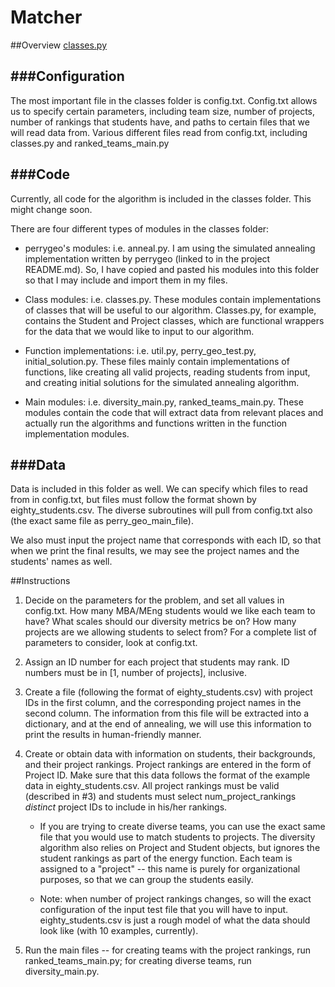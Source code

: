 Matcher
==================

##Overview
[classes.py](https://github.com/cornelltech/company-projects-matcher/blob/master/matcher/src/classes/classes.py)

###Configuration
--------------
The most important file in the classes folder is config.txt. Config.txt allows us to specify certain parameters, including team size, number of projects, number of rankings that students have, and paths to certain files that we will read data from. Various different files read from config.txt, including classes.py and ranked_teams_main.py

###Code
-----

Currently, all code for the algorithm is included in the classes folder. This might change soon.

There are four different types of modules in the classes folder:

* perrygeo's modules: i.e. anneal.py. I am using the simulated annealing implementation written by perrygeo (linked to in the project README.md). So, I have copied and pasted his modules into this folder so that I may include and import them in my files.

* Class modules: i.e. classes.py. These modules contain implementations of classes that will be useful to our algorithm. Classes.py, for example, contains the Student and Project classes, which are functional wrappers for the data that we would like to input to our algorithm.

* Function implementations: i.e. util.py, perry_geo_test.py, initial_solution.py. These files mainly contain implementations of functions, like creating all valid projects, reading students from input, and creating initial solutions for the simulated annealing algorithm.

* Main modules: i.e. diversity_main.py, ranked_teams_main.py. These modules contain the code that will extract data from relevant places and actually run the algorithms and functions written in the function implementation modules.


###Data
-----

Data is included in this folder as well. We can specify which files to read from in config.txt, but files must follow the format shown by eighty_students.csv. The diverse subroutines will pull from config.txt also (the exact same file as perry_geo_main_file). 

We also must input the project name that corresponds with each ID, so that when we print the final results, we may see the project names and the students' names as well.

##Instructions

1. Decide on the parameters for the problem, and set all values in config.txt. How many MBA/MEng students would we like each team to have? What scales should our diversity metrics be on? How many projects are we allowing students to select from? For a complete list of parameters to consider, look at config.txt.

2. Assign an ID number for each project that students may rank. ID numbers must be in [1, number of projects], inclusive. 

3. Create a file (following the format of eighty_students.csv) with project IDs in the first column, and the corresponding project names in the second column. The information from this file will be extracted into a dictionary, and at the end of annealing, we will use this information to print the results in human-friendly manner.

4. Create or obtain data with information on students, their backgrounds, and their project rankings. Project rankings are entered in the form of Project ID. Make sure that this data follows the format of the example data in eighty_students.csv. All project rankings must be valid (described in #3) and students must select num_project_rankings *distinct* project IDs to include in his/her rankings.

	* If you are trying to create diverse teams, you can use the exact same file that you would use to match students to projects. The diversity algorithm also relies on Project and Student objects, but ignores the student rankings as part of the energy function. Each team is assigned to a "project" -- this name is purely for organizational purposes, so that we can group the students easily.

	* Note: when number of project rankings changes, so will the exact configuration of the input test file that you will have to input. eighty_students.csv is just a rough model of what the data should look like (with 10 examples, currently).

5. Run the main files -- for creating teams with the project rankings, run ranked_teams_main.py; for creating diverse teams, run diversity_main.py.  


